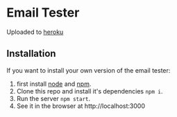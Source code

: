 Email Tester
============

Uploaded to [heroku](https://email-tester.herokuapp.com)

Installation
------------

If you want to install your own version of the email tester:

1. first install [node](http://nodejs.org/) and [npm](https://npmjs.org/).
2. Clone this repo and install it's dependencies `npm i`.
3. Run the server `npm start`.
4. See it in the browser at http://localhost:3000

